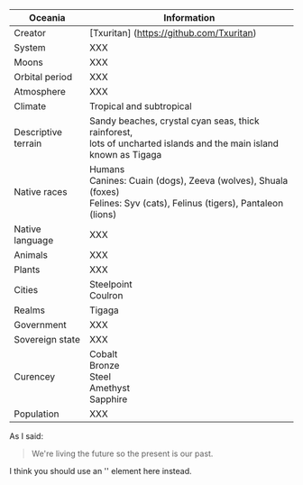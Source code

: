 Oceania        | Information            
---------------|---------------
Creator | [Txuritan] (https://github.com/Txuritan)
System  | XXX     
Moons | XXX
Orbital period | XXX
Atmosphere | XXX
Climate | Tropical and subtropical
Descriptive terrain | Sandy beaches, crystal cyan seas, thick rainforest, <br/> lots of uncharted islands and the main island known as Tigaga
Native races |  Humans <br /> Canines: Cuain (dogs), Zeeva (wolves), Shuala (foxes) <br /> Felines: Syv (cats), Felinus (tigers), Pantaleon (lions)  
Native language | XXX
Animals | XXX
Plants | XXX
Cities | Steelpoint <br/> Coulron
Realms | Tigaga 
Government | XXX
Sovereign state | XXX
Curencey | Cobalt <br /> Bronze <br /> Steel <br /> Amethyst <br /> Sapphire
Population | XXX

As I said:
> We're living the future so
> the present is our past.

I think you should use an
'<addr>' element here instead. 


